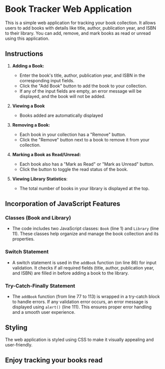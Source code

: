 # Book Tracker Web Application

This is a simple web application for tracking your book collection. It allows users to add books with details like title, author, publication year, and ISBN to their library. You can add, remove, and mark books as read or unread using this application.

## Instructions

1. **Adding a Book:**
   - Enter the book's title, author, publication year, and ISBN in the corresponding input fields.
   - Click the "Add Book" button to add the book to your collection.
   - If any of the input fields are empty, an error message will be displayed, and the book will not be added.

2. **Viewing a Book**
    - Books added are automatically displayed

2. **Removing a Book:**
   - Each book in your collection has a "Remove" button.
   - Click the "Remove" button next to a book to remove it from your collection.

3. **Marking a Book as Read/Unread:**
   - Each book also has a "Mark as Read" or "Mark as Unread" button.
   - Click the button to toggle the read status of the book.

4. **Viewing Library Statistics**:
   - The total number of books in your library is displayed at the top.

## Incorporation of JavaScript Features

### Classes (Book and Library)

- The code includes two JavaScript classes: `Book` (line 1) and `Library` (line 11). These classes help organize and manage the book collection and its properties.

### Switch Statement

- A switch statement is used in the `addBook` function (on line 86) for input validation. It checks if all required fields (title, author, publication year, and ISBN) are filled in before adding a book to the library.

### Try-Catch-Finally Statement

- The `addBook` function (from line 77 to 113) is wrapped in a try-catch block to handle errors. If any validation error occurs, an error message is displayed using `alert()` (line 111). This ensures proper error handling and a smooth user experience.

## Styling

The web application is styled using CSS to make it visually appealing and user-friendly.

## Enjoy tracking your books read